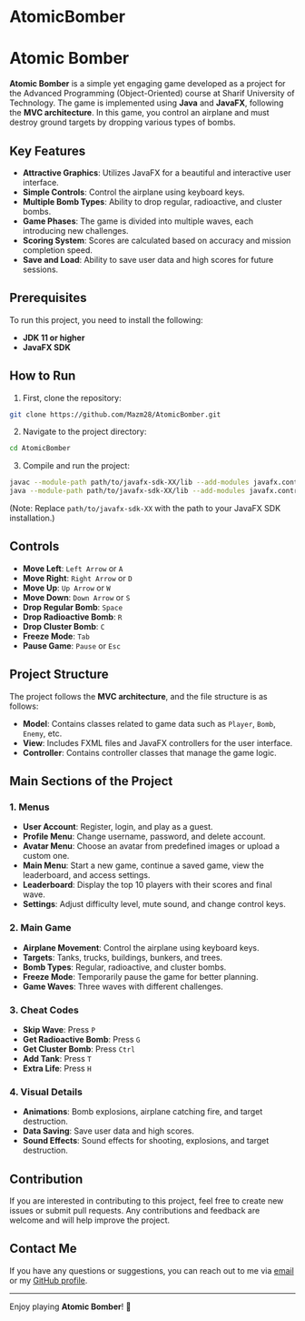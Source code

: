 # AtomicBomber
# Atomic Bomber

**Atomic Bomber** is a simple yet engaging game developed as a project for the Advanced Programming (Object-Oriented) course at Sharif University of Technology. The game is implemented using **Java** and **JavaFX**, following the **MVC architecture**. In this game, you control an airplane and must destroy ground targets by dropping various types of bombs.

## Key Features

- **Attractive Graphics**: Utilizes JavaFX for a beautiful and interactive user interface.
- **Simple Controls**: Control the airplane using keyboard keys.
- **Multiple Bomb Types**: Ability to drop regular, radioactive, and cluster bombs.
- **Game Phases**: The game is divided into multiple waves, each introducing new challenges.
- **Scoring System**: Scores are calculated based on accuracy and mission completion speed.
- **Save and Load**: Ability to save user data and high scores for future sessions.

## Prerequisites

To run this project, you need to install the following:

- **JDK 11 or higher**
- **JavaFX SDK**

## How to Run

1. First, clone the repository:

```bash
git clone https://github.com/Mazm28/AtomicBomber.git
```

2. Navigate to the project directory:

```bash
cd AtomicBomber
```

3. Compile and run the project:

```bash
javac --module-path path/to/javafx-sdk-XX/lib --add-modules javafx.controls,javafx.fxml *.java
java --module-path path/to/javafx-sdk-XX/lib --add-modules javafx.controls,javafx.fxml Main
```

(Note: Replace `path/to/javafx-sdk-XX` with the path to your JavaFX SDK installation.)

## Controls

- **Move Left**: `Left Arrow` or `A`
- **Move Right**: `Right Arrow` or `D`
- **Move Up**: `Up Arrow` or `W`
- **Move Down**: `Down Arrow` or `S`
- **Drop Regular Bomb**: `Space`
- **Drop Radioactive Bomb**: `R`
- **Drop Cluster Bomb**: `C`
- **Freeze Mode**: `Tab`
- **Pause Game**: `Pause` or `Esc`

## Project Structure

The project follows the **MVC architecture**, and the file structure is as follows:

- **Model**: Contains classes related to game data such as `Player`, `Bomb`, `Enemy`, etc.
- **View**: Includes FXML files and JavaFX controllers for the user interface.
- **Controller**: Contains controller classes that manage the game logic.

## Main Sections of the Project

### 1. Menus
- **User Account**: Register, login, and play as a guest.
- **Profile Menu**: Change username, password, and delete account.
- **Avatar Menu**: Choose an avatar from predefined images or upload a custom one.
- **Main Menu**: Start a new game, continue a saved game, view the leaderboard, and access settings.
- **Leaderboard**: Display the top 10 players with their scores and final wave.
- **Settings**: Adjust difficulty level, mute sound, and change control keys.

### 2. Main Game
- **Airplane Movement**: Control the airplane using keyboard keys.
- **Targets**: Tanks, trucks, buildings, bunkers, and trees.
- **Bomb Types**: Regular, radioactive, and cluster bombs.
- **Freeze Mode**: Temporarily pause the game for better planning.
- **Game Waves**: Three waves with different challenges.

### 3. Cheat Codes
- **Skip Wave**: Press `P`
- **Get Radioactive Bomb**: Press `G`
- **Get Cluster Bomb**: Press `Ctrl`
- **Add Tank**: Press `T`
- **Extra Life**: Press `H`

### 4. Visual Details
- **Animations**: Bomb explosions, airplane catching fire, and target destruction.
- **Data Saving**: Save user data and high scores.
- **Sound Effects**: Sound effects for shooting, explosions, and target destruction.

## Contribution

If you are interested in contributing to this project, feel free to create new issues or submit pull requests. Any contributions and feedback are welcome and will help improve the project.

## Contact Me

If you have any questions or suggestions, you can reach out to me via [email](mailto:meschi.ma24@egmail.com) or my [GitHub profile](https://github.com/Mazm28).

---

Enjoy playing **Atomic Bomber**! 🚀
